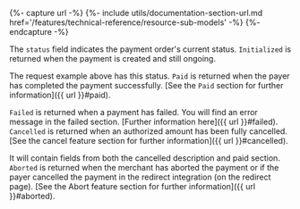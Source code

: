 {%- capture url -%}
    {%- include utils/documentation-section-url.md
        href='/features/technical-reference/resource-sub-models' -%}
{%- endcapture -%}

The `status` field indicates the payment order's current status. `Initialized`
is returned when the payment is created and still ongoing.

The request example above has this status. `Paid` is returned when the payer has
completed the payment successfully. [See the `Paid` section for further
information]({{ url }}#paid).

`Failed` is returned when a payment has failed. You will find an error message
in the failed section. [Further information here]({{ url }}#failed). `Cancelled`
is returned when an authorized amount has been fully cancelled. [See the cancel
feature section for further information]({{ url }}#cancelled).

It will contain fields from both the cancelled description and paid section.
`Aborted` is returned when the merchant has aborted the payment or if the payer
cancelled the payment in the redirect integration (on the redirect page). [See
the Abort feature section for further information]({{ url }}#aborted).
